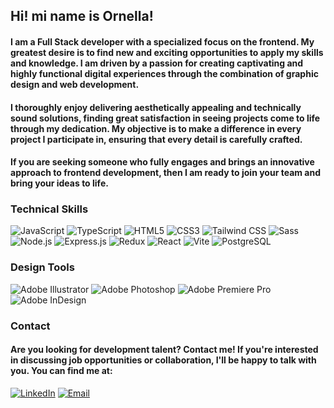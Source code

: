 ## Hi! mi name is Ornella!

#### I am a Full Stack developer with a specialized focus on the frontend. My greatest desire is to find new and exciting opportunities to apply my skills and knowledge. I am driven by a passion for creating captivating and highly functional digital experiences through the combination of graphic design and web development.

#### I thoroughly enjoy delivering aesthetically appealing and technically sound solutions, finding great satisfaction in seeing projects come to life through my dedication. My objective is to make a difference in every project I participate in, ensuring that every detail is carefully crafted.

#### If you are seeking someone who fully engages and brings an innovative approach to frontend development, then I am ready to join your team and bring your ideas to life.


### Technical Skills

![JavaScript](https://img.shields.io/badge/JavaScript-grey?logo=javascript&logoColor=white&labelColor=grey&style=for-the-badge&title=)
![TypeScript](https://img.shields.io/badge/TypeScript-grey?logo=typescript&logoColor=white&labelColor=grey&style=for-the-badge&title=)
![HTML5](https://img.shields.io/badge/HTML5-grey?logo=html5&logoColor=white&labelColor=grey&style=for-the-badge&title=)
![CSS3](https://img.shields.io/badge/CSS3-grey?logo=css3&logoColor=white&labelColor=grey&style=for-the-badge&title=)
![Tailwind CSS](https://img.shields.io/badge/Tailwind%20CSS-grey?logo=tailwind-css&logoColor=white&labelColor=grey&style=for-the-badge&title=)
![Sass](https://img.shields.io/badge/Sass-grey?logo=sass&logoColor=white&labelColor=grey&style=for-the-badge&title=)
![Node.js](https://img.shields.io/badge/Node.js-grey?logo=node.js&logoColor=white&labelColor=grey&style=for-the-badge&title=)
![Express.js](https://img.shields.io/badge/Express.js-grey?logo=express&logoColor=white&labelColor=grey&style=for-the-badge&title=)
![Redux](https://img.shields.io/badge/Redux-grey?logo=redux&logoColor=white&labelColor=grey&style=for-the-badge&title=)
![React](https://img.shields.io/badge/React-grey?logo=react&logoColor=grey&labelColor=grey&style=for-the-badge&title=)
![Vite](https://img.shields.io/badge/Vite-grey?logo=vite&logoColor=white&labelColor=grey&style=for-the-badge&title=)
![PostgreSQL](https://img.shields.io/badge/PostgreSQL-grey?logo=postgresql&logoColor=white&labelColor=grey&style=for-the-badge&title=)

### Design Tools

![Adobe Illustrator](https://img.shields.io/badge/Adobe%20Illustrator-grey?logo=adobe%20illustrator&logoColor=white&labelColor=grey&style=for-the-badge&title=)
![Adobe Photoshop](https://img.shields.io/badge/Adobe%20Photoshop-grey?logo=adobe%20photoshop&logoColor=white&labelColor=grey&style=for-the-badge&title=)
![Adobe Premiere Pro](https://img.shields.io/badge/Adobe%20Premiere%20Pro-grey?logo=adobe%20premiere%20pro&logoColor=white&labelColor=grey&style=for-the-badge&title=)
![Adobe InDesign](https://img.shields.io/badge/Adobe%20InDesign-grey?logo=adobe%20indesign&logoColor=white&labelColor=grey&style=for-the-badge&title=)


### Contact

#### Are you looking for development talent? Contact me! If you're interested in discussing job opportunities or collaboration, I'll be happy to talk with you. You can find me at:

[![LinkedIn](https://img.shields.io/badge/LinkedIn-Ornella%20C%C3%B3pula-lightgrey?logo=linkedin&style=for-the-badge)](https://www.linkedin.com/in/ornella-c%C3%B3pula/)
[![Email](https://img.shields.io/badge/Email-orne.el38%40gmail.com-lightgrey?logo=gmail&style=for-the-badge)](mailto:orne.el38@gmail.com)

